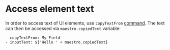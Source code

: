 # Access element text

In order to access text of UI elements, use `copyTextFrom` [command](../../api-reference/commands/copytextfrom.md). The text can then be accessed via `maestro.copiedText` variable:

```
- copyTextFrom: My Field
- inputText: ${'Hello ' + maestro.copiedText}
```

